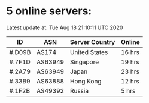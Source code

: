 # 5 online servers:

Latest update at: Tue Aug 18 21:10:11 UTC 2020

| ID | ASN | Server Country | Online |
| -- | --- | -------------- | ------ |
| #.D09B | AS174 | United States | 16 hrs |
| #.7F1D | AS63949 | Singapore | 19 hrs |
| #.2A79 | AS63949 | Japan | 23 hrs |
| #.33B9 | AS63888 | Hong Kong | 12 hrs |
| #.1F2B | AS49392 | Russia | 5 hrs |


